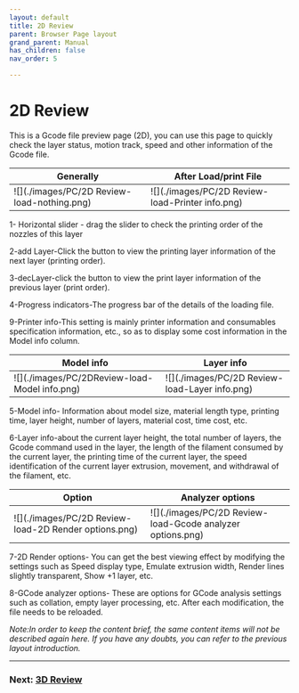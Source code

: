 ```yaml
---
layout: default
title: 2D Review
parent: Browser Page layout
grand_parent: Manual
has_children: false
nav_order: 5

---
```


# 2D Review

This is a Gcode file preview page (2D), you can use this page to quickly check the layer status, motion track, speed and other information of the Gcode file.

|Generally|After Load/print File|
|-|-|
|![](./images/PC/2D Review-load-nothing.png)|![](./images/PC/2D Review-load-Printer info.png)|

1- Horizontal slider - drag the slider to check the printing order of the nozzles of this layer

2-add Layer-Click the button to view the printing layer information of the next layer (printing order).

3-decLayer-click the button to view the print layer information of the previous layer (print order).

4-Progress indicators-The progress bar of the details of the loading file.

9-Printer info-This setting is mainly printer information and consumables specification information, etc., so as to display some cost information in the Model info column.

|Model info|Layer info|
|-|-|
|![](./images/PC/2DReview-load-Model info.png)|![](./images/PC/2D Review-load-Layer info.png)|

5-Model info- Information about model size, material length type, printing time, layer height, number of layers, material cost, time cost, etc.

6-Layer info-about the current layer height, the total number of layers, the Gcode command used in the layer, the length of the filament consumed by the current layer, the printing time of the current layer, the speed identification of the current layer extrusion, movement, and withdrawal of the filament, etc.

|Option|Analyzer options|
|-|-|
|![](./images/PC/2D Review-load-2D Render options.png)|![](./images/PC/2D Review-load-Gcode analyzer options.png)|

7-2D Render options- You can get the best viewing effect by modifying the settings such as Speed ​​display type, Emulate extrusion width, Render lines slightly transparent, Show +1 layer, etc.

8-GCode analyzer options- These are options for GCode analysis settings such as collation, empty layer processing, etc. After each modification, the file needs to be reloaded.



_Note:In order to keep the content brief, the same content items will not be described again here. If you have any doubts, you can refer to the previous layout introduction._

---
### Next: [3D Review](/Beaglecam/docs/Manual/Browser%20Page%20layout-3D%20Review.md)